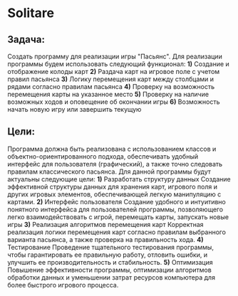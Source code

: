 # Solitare
## Задача:
Создать программу для реализации игры "Пасьянс". Для реализации программы будем использовать следующий функционал:
**1)** Создание и отображение колоды карт
**2)** Раздача карт на игровое поле с учетом правил пасьянса
**3)** Логику перемещения карт между столбцами и рядами согласно правилам пасьянса
**4)** Проверку на возможность перемещения карты на указанное место
**5)** Проверку на наличие возможных ходов и оповещение об окончании игры
**6)** Возможность начать новую игру или завершить текущую
## Цели:
Программа должна быть реализована с использованием классов и объектно-ориентированного подхода, обеспечивать удобный интерфейс для пользователя (графический), а также точно следовать правилам классического пасьянса. Для данной программы будут актуальны следующие цели:
**1)** Разработать структуру данных
       Создание эффективной структуры данных для хранения карт, игрового поля и других игровых элементов, обеспечивающей легкую манипуляцию с картами.
**2)** Интерфейс пользователя
       Создание удобного и интуитивно понятного интерфейса для пользователей программы, позволяющего легко взаимодействовать с игрой, перемещать карты, запускать новые игры 
**3)** Реализация алгоритмов перемещения карт
       Корректная реализация логики перемещения карт согласно правилам выбранного варианта пасьянса, а также проверка на правильность хода.
**4)** Тестирование
       Проведение тщательного тестирования программы, чтобы гарантировать ее правильную работу, отловить ошибки, и улучшить ее производительность и стабильность.
**5)** Оптимизация
       Повышение эффективности программы, оптимизации алгоритмов обработки данных и уменьшении затрат ресурсов компьютера для более быстрого игрового процесса.
